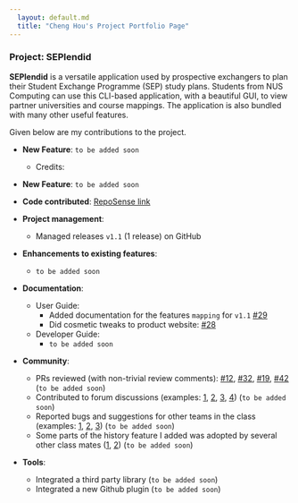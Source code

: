 ```yaml
---
  layout: default.md
  title: "Cheng Hou's Project Portfolio Page"
---
```


### Project: SEPlendid

**SEPlendid** is a versatile application used by prospective exchangers to plan their Student Exchange Programme (SEP) 
study plans. Students from NUS Computing can use this CLI-based application, with a beautiful GUI, to view partner 
universities and course mappings. The application is also bundled with many other useful features.

Given below are my contributions to the project.

* **New Feature**: `to be added soon`
  * Credits: 

* **New Feature**: `to be added soon`

* **Code contributed**: [RepoSense link](https://nus-cs2103-ay2324s1.github.io/tp-dashboard/?search=lamchenghou&sort=groupTitle&sortWithin=title&timeframe=commit&mergegroup=&groupSelect=groupByRepos&breakdown=true&checkedFileTypes=docs~functional-code~test-code&since=2023-09-22&tabOpen=true&tabType=zoom&zFR=false&zA=lamchenghou&zR=AY2324S1-CS2103T-W10-2%2Ftp%5Bmaster%5D&zACS=NaN&zS=2023-09-22&zFS=lamchenghou&zU=2023-10-03&zMG=false&zFTF=commit&zFGS=groupByRepos)

* **Project management**:
  * Managed releases `v1.1` (1 release) on GitHub

* **Enhancements to existing features**:
  * `to be added soon`

* **Documentation**:
  * User Guide:
    * Added documentation for the features `mapping` for `v1.1` [\#29](https://github.com/AY2324S1-CS2103T-W10-2/tp/issues/29)
    * Did cosmetic tweaks to product website: [\#28](https://github.com/AY2324S1-CS2103T-W10-2/tp/issues/28)
  * Developer Guide:
    * `to be added soon`

* **Community**:
  * PRs reviewed (with non-trivial review comments): [\#12](), [\#32](), [\#19](), [\#42]() (`to be added soon`)
  * Contributed to forum discussions (examples: [1](), [2](), [3](), [4]()) (`to be added soon`)
  * Reported bugs and suggestions for other teams in the class (examples: [1](), [2](), [3]()) (`to be added soon`)
  * Some parts of the history feature I added was adopted by several other class mates ([1](), [2]()) (`to be added soon`)

* **Tools**:
  * Integrated a third party library (`to be added soon`)
  * Integrated a new Github plugin (`to be added soon`)
